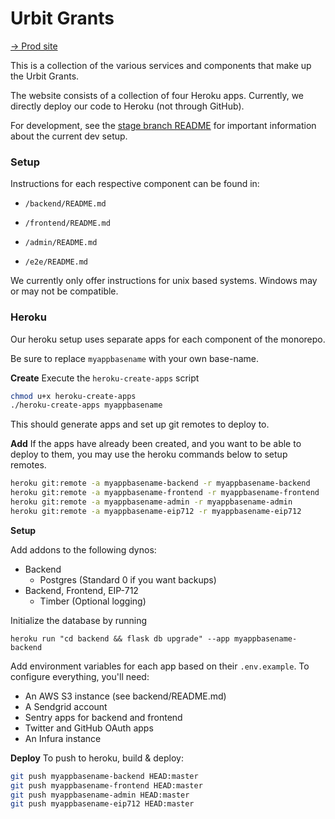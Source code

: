 # Urbit Grants

[→ Prod site](http://grants.urbit.org)

This is a collection of the various services and components that make up the Urbit Grants.

The website consists of a collection of four Heroku apps.  Currently, we directly deploy our code to Heroku (not through GitHub).  

For development, see the [stage branch README](https://github.com/urbit/grants/blob/stage/README.md) for important information about the current dev setup.  

### Setup

Instructions for each respective component can be found in:

- `/backend/README.md`

- `/frontend/README.md`

- `/admin/README.md`

- `/e2e/README.md`

We currently only offer instructions for unix based systems. Windows may or may not be compatible.

### Heroku

Our heroku setup uses separate apps for each component of the monorepo.

Be sure to replace `myappbasename` with your own base-name.

**Create**
Execute the `heroku-create-apps` script

```bash
chmod u+x heroku-create-apps
./heroku-create-apps myappbasename
```

This should generate apps and set up git remotes to deploy to.

**Add**
If the apps have already been created, and you want to be able to deploy to them, you
may use the heroku commands below to setup remotes.

```bash
heroku git:remote -a myappbasename-backend -r myappbasename-backend
heroku git:remote -a myappbasename-frontend -r myappbasename-frontend
heroku git:remote -a myappbasename-admin -r myappbasename-admin
heroku git:remote -a myappbasename-eip712 -r myappbasename-eip712
```

**Setup**

Add addons to the following dynos:
* Backend
  * Postgres (Standard 0 if you want backups)
* Backend, Frontend, EIP-712
  * Timber (Optional logging)
  
Initialize the database by running

```
heroku run "cd backend && flask db upgrade" --app myappbasename-backend
```

Add environment variables for each app based on their `.env.example`. To configure everything, you'll need:
* An AWS S3 instance (see backend/README.md)
* A Sendgrid account
* Sentry apps for backend and frontend
* Twitter and GitHub OAuth apps
* An Infura instance

**Deploy**
To push to heroku, build & deploy:

```bash
git push myappbasename-backend HEAD:master
git push myappbasename-frontend HEAD:master
git push myappbasename-admin HEAD:master
git push myappbasename-eip712 HEAD:master
```
